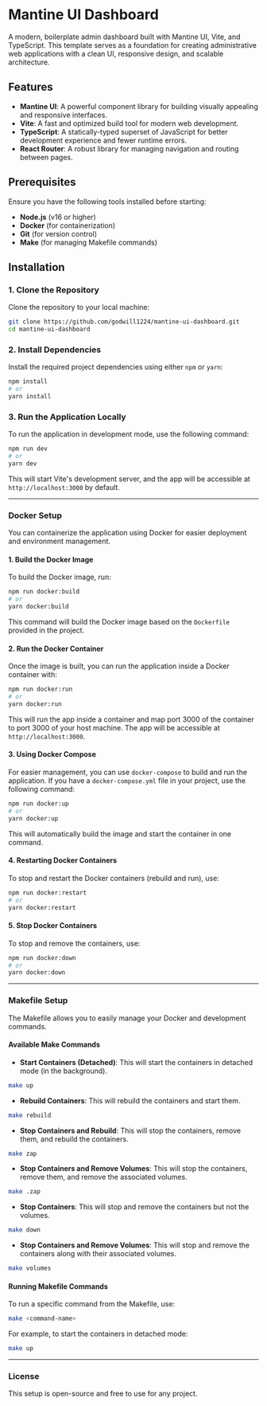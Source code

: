# Mantine UI Dashboard

A modern, boilerplate admin dashboard built with Mantine UI, Vite, and TypeScript. This template serves as a foundation for creating administrative web applications with a clean UI, responsive design, and scalable architecture.

## Features

- **Mantine UI**: A powerful component library for building visually appealing and responsive interfaces.
- **Vite**: A fast and optimized build tool for modern web development.
- **TypeScript**: A statically-typed superset of JavaScript for better development experience and fewer runtime errors.
- **React Router**: A robust library for managing navigation and routing between pages.

## Prerequisites

Ensure you have the following tools installed before starting:

- **Node.js** (v16 or higher)
- **Docker** (for containerization)
- **Git** (for version control)
- **Make** (for managing Makefile commands)

## Installation

### 1. Clone the Repository

Clone the repository to your local machine:

```bash
git clone https://github.com/godwill1224/mantine-ui-dashboard.git
cd mantine-ui-dashboard
```

### 2. Install Dependencies

Install the required project dependencies using either `npm` or `yarn`:

```bash
npm install
# or
yarn install
```

### 3. Run the Application Locally

To run the application in development mode, use the following command:

```bash
npm run dev
# or
yarn dev
```

This will start Vite's development server, and the app will be accessible at `http://localhost:3000` by default.

---

### Docker Setup

You can containerize the application using Docker for easier deployment and environment management.

#### 1. Build the Docker Image

To build the Docker image, run:

```bash
npm run docker:build
# or
yarn docker:build
```

This command will build the Docker image based on the `Dockerfile` provided in the project.

#### 2. Run the Docker Container

Once the image is built, you can run the application inside a Docker container with:

```bash
npm run docker:run
# or
yarn docker:run
```

This will run the app inside a container and map port 3000 of the container to port 3000 of your host machine. The app will be accessible at `http://localhost:3000`.

#### 3. Using Docker Compose

For easier management, you can use `docker-compose` to build and run the application. If you have a `docker-compose.yml` file in your project, use the following command:

```bash
npm run docker:up
# or
yarn docker:up
```

This will automatically build the image and start the container in one command.

#### 4. Restarting Docker Containers

To stop and restart the Docker containers (rebuild and run), use:

```bash
npm run docker:restart
# or
yarn docker:restart
```

#### 5. Stop Docker Containers

To stop and remove the containers, use:

```bash
npm run docker:down
# or
yarn docker:down
```

---

### Makefile Setup

The Makefile allows you to easily manage your Docker and development commands.

#### Available Make Commands

- **Start Containers (Detached)**: This will start the containers in detached mode (in the background).

```bash
make up
```

- **Rebuild Containers**: This will rebuild the containers and start them.

```bash
make rebuild
```

- **Stop Containers and Rebuild**: This will stop the containers, remove them, and rebuild the containers.

```bash
make zap
```

- **Stop Containers and Remove Volumes**: This will stop the containers, remove them, and remove the associated volumes.

```bash
make .zap
```

- **Stop Containers**: This will stop and remove the containers but not the volumes.

```bash
make down
```

- **Stop Containers and Remove Volumes**: This will stop and remove the containers along with their associated volumes.

```bash
make volumes
```

#### Running Makefile Commands

To run a specific command from the Makefile, use:

```bash
make <command-name>
```

For example, to start the containers in detached mode:

```bash
make up
```

---

### License

This setup is open-source and free to use for any project.
